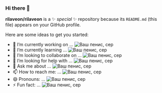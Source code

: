 ### Hi there 👋


**rilaveon/rilaveon** is a ✨ _special_ ✨ repository because its `README.md` (this file) appears on your GitHub profile.

Here are some ideas to get you started:

- 🔭 I’m currently working on ... ![Ваш пенис, сер](https://cdn.betterttv.net/emote/5ec1885bec17d81685a538bc/1x)
- 🌱 I’m currently learning ... ![Ваш пенис, сер](https://cdn.betterttv.net/emote/5eb9936e813f921693557ee2/1x)
- 👯 I’m looking to collaborate on ... ![Ваш пенис, сер](https://cdn.frankerfacez.com/2e/b8/2eb8aa789f1e8bab2f5924cd2c95269c.PNG)
- 🤔 I’m looking for help with ... ![Ваш пенис, сер](https://cdn.betterttv.net/emote/5f11e0226a652705221688fa/1x)
- 💬 Ask me about ... ![Ваш пенис, сер](https://cdn.betterttv.net/emote/5ec1885bec17d81685a538bc/1x)
- 📫 How to reach me: ... ![Ваш пенис, сер](https://cdn.betterttv.net/emote/5ec1885bec17d81685a538bc/1x)
- 😄 Pronouns: ... ![Ваш пенис, сер](https://cdn.betterttv.net/emote/5ec1885bec17d81685a538bc/1x)
- ⚡ Fun fact: ... ![Ваш пенис, сер](https://cdn.betterttv.net/emote/5ee239c7924aa35e32a7a1ef/1x)

